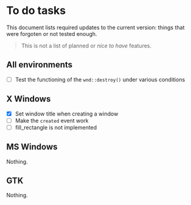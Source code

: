 # To do tasks

This document lists required updates to the current
version: things that were forgoten or not tested enough.
 
 > This is not a list of planned or *nice to have* features.

## All environments

 - [ ] Test the functioning of the `wnd::destroy()` under various conditions

## X Windows

 - [x] Set window title when creating a window
 - [ ] Make the `created` event work
 - [ ] fill_rectangle is not implemented

## MS Windows

Nothing.

## GTK

Nothing.
